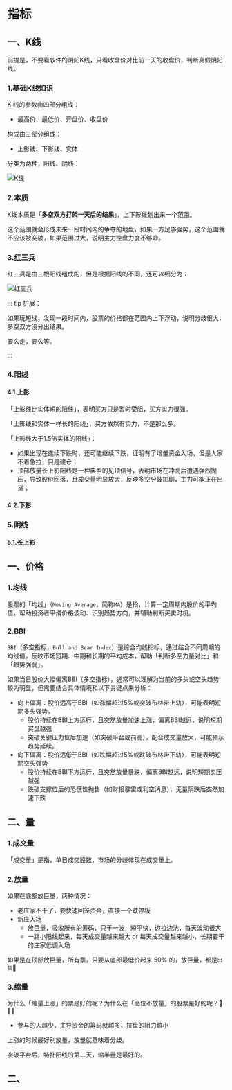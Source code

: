 # 指标

## 一、K线

前提是，不要看软件的阴阳K线，只看收盘价对比前一天的收盘价，判断真假阴阳线。

### 1.基础K线知识

K 线的参数由四部分组成：

- 最高价、最低价、开盘价、收盘价

构成由三部分组成：

- 上影线、下影线、实体

分类为两种，阳线、阴线：

<img src="https://blogcola1213.oss-cn-wuhan-lr.aliyuncs.com/practice/stock/02/01.png" alt="K线" style="margin: auto;zoom: normal">

### 2.本质

K线本质是「**多空双方打架一天后的结果**」，上下影线划出来一个范围。

这个范围就会形成未来一段时间内的争夺的地盘，如果一方足够强势，这个范围就不应该被突破，如果范围过大，说明主力控盘力度不够😅。

### 3.红三兵

红三兵是由三根阳线组成的，但是根据阳线的不同，还可以细分为：

<img src="https://blogcola1213.oss-cn-wuhan-lr.aliyuncs.com/practice/stock/02/02.png" alt="红三兵" style="margin: auto;zoom: normal">

::: tip 扩展：

如果玩短线，发现一段时间内，股票的价格都在范围内上下浮动，说明分歧很大，多空双方没分出结果。

要么走，要么等。

:::

### 4.阳线

#### 4.1.上影

「上影线比实体短的阳线」，表明买方只是暂时受阻，买方实力很强。

「上影线和实体一样长的阳线」，买方依然有实力，不是那么多。

「上影线大于1.5倍实体的阳线」：

- 如果出现在连续下跌时，还可能继续下跌，证明有了增量资金入场，但是人家不着急拉，只是建仓；
- 顶部放量长上影阳线是一种典型的见顶信号，表明市场在冲高后遭遇强烈抛压，导致股价回落，且成交量明显放大，反映多空分歧加剧，主力可能正在出货；

#### 4.2.下影



### 5.阴线

#### 5.1.长上影







## 一、价格

### 1.均线

股票的「均线」（`Moving Average`，简称`MA`）是指，计算一定周期内股价的平均值，帮助投资者平滑价格波动、识别趋势方向，并辅助判断买卖时机。

### 2.BBI

`BBI`（多空指标，`Bull and Bear Index`）是综合均线指标，通过结合不同周期的均线值，反映市场短期、中期和长期的平均成本，帮助「判断多空力量对比」和「趋势强弱」。

如果当日股价大幅偏离BBI（多空指标），通常可以理解为当前的多头或空头趋势较为明显，但需要结合具体情境和以下关键点来分析：

- 向上偏离：股价远高于BBI（如涨幅超过5%或突破布林带上轨），可能表明短期多头强势。
  - 股价持续在BBI上方运行，且突然放量加速上涨，偏离BBI越远，说明短期买盘越强
  - 突破关键压力位后加速（如突破平台或前高），配合成交量放大，可能预示趋势延续。
- 向下偏离：股价远低于BBI（如跌幅超过5%或跌破布林带下轨），可能表明短期空头强势
  - 股价持续在BBI下方运行，且突然放量暴跌，偏离BBI越远，说明短期卖压越强
  - 跌破支撑位后的恐慌性抛售（如财报暴雷或利空消息），无量阴跌后突然加速下跌


## 二、量

### 1.成交量

「成交量」是指，单日成交股数，市场的分歧体现在成交量上。

### 2.放量

如果在底部放巨量，两种情况：

- 老庄家不干了，要快速回笼资金，直接一个跌停板
- 新庄入场
  - 放巨量，吸收所有的筹码，只干一波，短平快，边拉边洗，每天波动很大
  - 一路小阳线起来，每天成交量越来越大 or 每天成交量越来越小，长期要干的庄家低调入场

如果是在顶部放巨量，所有票，只要从底部最低价起来 50% 的，放巨量，都是`出货`🌼

### 3.缩量

为什么「缩量上涨」的票是好的呢？为什么在「高位不放量」的股票是好的呢？🦄🦄🦄

- 参与的人越少，主导资金的筹码就越多，拉盘的阻力越小

上涨的时候最好别放量，放量就意味着分歧。

突破平台后，特扑阳线的第二天，缩半量是最好的。

## 二、